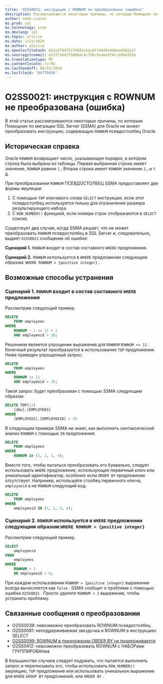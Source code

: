 ```yaml
---
title: 'O2SS0021: инструкция с ROWNUM не преобразована (ошибка)'
description: Рассматриваются некоторые причины, по которым Помощник по миграции SQL Server (SSMA) для Oracle не могут преобразовать инструкцию, содержащую псевдостолбец ROWNUM Oracle.
author: nahk-ivanov
ms.prod: sql
ms.technology: ssma
ms.devlang: sql
ms.topic: article
ms.date: 1/22/2020
ms.author: alexiva
ms.openlocfilehash: 8a2a576d75174942cb1c0ff4d49e460eadd02a2f
ms.sourcegitcommit: e572f1642f588b8c4c75bc9ea6adf4ccd48a353b
ms.translationtype: MT
ms.contentlocale: ru-RU
ms.lasthandoff: 06/15/2020
ms.locfileid: "84779456"
---
```

# <a name="o2ss0021-statement-with-rownum-not-converted-error"></a>O2SS0021: инструкция с ROWNUM не преобразована (ошибка)

В этой статье рассматриваются некоторые причины, по которым Помощник по миграции SQL Server (SSMA) для Oracle не может преобразовать инструкцию, содержащую `ROWNUM` псевдостолбец Oracle.

## <a name="background"></a>Историческая справка

Oracle `ROWNUM` возвращает число, указывающее порядок, в котором строка была выбрана из таблицы. Первая выбранная строка имеет значение, `ROWNUM` равное `1` ; Вторая строка имеет `ROWNUM` значение `2` , и т. д.

При преобразовании `ROWNUM` ПСЕВДОСТОЛБЕЦ SSMA предоставляет две формы эмуляции:

 1. С помощью `TOP` ключевого слова `SELECT` инструкции, если этот псевдостолбец используется только для ограничения размера результирующего набора.
 2. С `ROW_NUMBER()` функцией, если номера строк отображаются в `SELECT` списке.

Существует два случая, когда SSMA решает, что не может преобразовать `ROWNUM` псевдостолбец в SQL Server и, следовательно, выдает `O2SS0021` сообщение об ошибке:

**Сценарий 1.** `ROWNUM` входит в состав составного `WHERE` предложения.

**Сценарий 2.** `ROWNUM` используется в `WHERE` предложении следующим образом: `WHERE ROWNUM > {positive integer}` .

## <a name="possible-remedies"></a>Возможные способы устранения

### <a name="scenario-1-rownum-is-included-as-part-of-a-complex-where-clause"></a>Сценарий 1. `ROWNUM` входит в состав составного `WHERE` предложения

Рассмотрим следующий пример.

```sql
DELETE
    FROM employees
WHERE
    ROWNUM - 1 <= 11 + 1
    AND employeeid > 10;
```

Решением является упрощение выражения для `ROWNUM` `ROWNUM <= 11` . Конечный результат преобразуется в использование `TOP` предложения. Ниже приведен упрощенный запрос:

```sql
DELETE
    FROM employees
WHERE
    ROWNUM <= 11
    AND employeeid > 10;
```

Такой запрос будет преобразован с помощью SSMA следующим образом:

```sql
DELETE TOP(11)
    [dbo].[EMPLOYEES]
WHERE
    [EMPLOYEES].[EMPLOYEEID] > 10
```

В следующем примере SSMA не знает, как выполнить синтаксический анализ `ROWNUM` с помощью `IN` предложения:

```sql
DELETE
    FROM employees
WHERE
    ROWNUM in (1, 2, 3, 4);
```

Вместо того, чтобы пытаться преобразовать его буквально, следует использовать `WHERE` предложение, использующее первичный ключ или уникальный идентификатор, особенно если `ORDER BY` предложение отсутствует. Например, используйте столбец первичного ключа, `employeeid` а не `ROWNUM` следующий код:

```sql
DELETE
    FROM employees
WHERE
    employeeid IN (1, 2, 3, 4);
```

### <a name="scenario-2-rownum-is-used-in-a-where-clause-like-this-where-rownum--positive-integer"></a>Сценарий 2. `ROWNUM` используется в `WHERE` предложении следующим образом:`WHERE ROWNUM > {positive integer}`

Рассмотрим следующий пример.

```sql
SELECT
    employeeid
FROM
    employees
WHERE
    ROWNUM > 2
    OR employeeid > 8;
```

При каждом использовании `ROWNUM > {positive integer}` выражение всегда вычисляется как `false` . SSMA сообщит о проблеме с помощью ошибки `O2SS0021` . Просто удалите `ROWNUM > 2` выражение, чтобы устранить проблему.

## <a name="related-conversion-messages"></a>Связанные сообщения о преобразовании

* O2SS0039: невозможно преобразовать ROWNUM псевдостолбец
* O2SS0081: неподдерживаемая звездочка и ROWNUM в инструкциях SELECT
* [O2SS0099: ROWNUM в предложении ORDER BY не поддерживается](o2ss0099.md)
* O2SS0412: невозможно преобразовать ROWNUM с НАБОРами ГРУППИРОВАНия

В большинстве случаев следует подумать, что пытается выполнить запрос и переписывать его, чтобы использовать `ROW_NUMBER()` эмуляцию, `TOP` предложение или использовать уникальное выражение для `WHERE` `GROUP BY` предложений, или `ORDER BY` .
